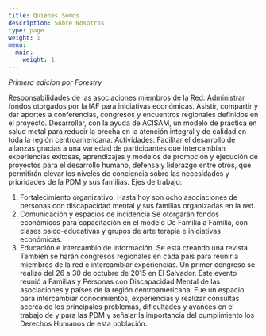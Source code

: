 ```yaml
---
title: Quienes Somos
description: Sobre Nosotros.
type: page
weight: 1
menu:
  main:
    weight: 1
---
```

_Primera edicion por Forestry_

Responsabilidades de las asociaciones miembros de la Red:
Administrar fondos otorgados por la IAF para iniciativas económicas.
Asistir, compartir y dar aportes a conferencias, congresos y encuentros regionales definidos en el proyecto.
Desarrollar, con la ayuda de ACISAM, un modelo de práctica en salud metal para reducir la brecha en la atención integral y de calidad en toda la región centroamericana.
Actividades:
Facilitar el desarrollo de alianzas gracias a una variedad de participantes que intercambian experiencias exitosas, aprendizajes y modelos de promoción y ejecución de proyectos para el desarrollo humano, defensa y liderazgo entre otros, que permitirán elevar los niveles de conciencia sobre las necesidades y prioridades de la PDM y sus familias.
Ejes de trabajo:

1. Fortalecimiento organizativo: Hasta hoy son ocho asociaciones de personas con discapacidad mental y sus familias organizadas en la red.
2. Comunicación y espacios de incidencia Se otorgarán fondos económicos para capacitación en el modelo De Familia a Familia, con clases psico-educativas y grupos de arte terapia e iniciativas económicas.
3. Educación e intercambio de información. Se está creando una revista. También se harán congresos regionales en cada país para reunir a miembros de la red e intercambiar experiencias.
   Un primer congreso se realizó del 26 a 30 de octubre de 2015 en El Salvador. Este evento reunió a Familias y Personas con Discapacidad Mental de las asociaciones y países de la región centroamericana. Fue un espacio para intercambiar conocimientos, experiencias y realizar consultas acerca de los principales problemas, dificultades y avances en el trabajo de y para las PDM  y señalar la importancia del cumplimiento los Derechos Humanos de esta población.